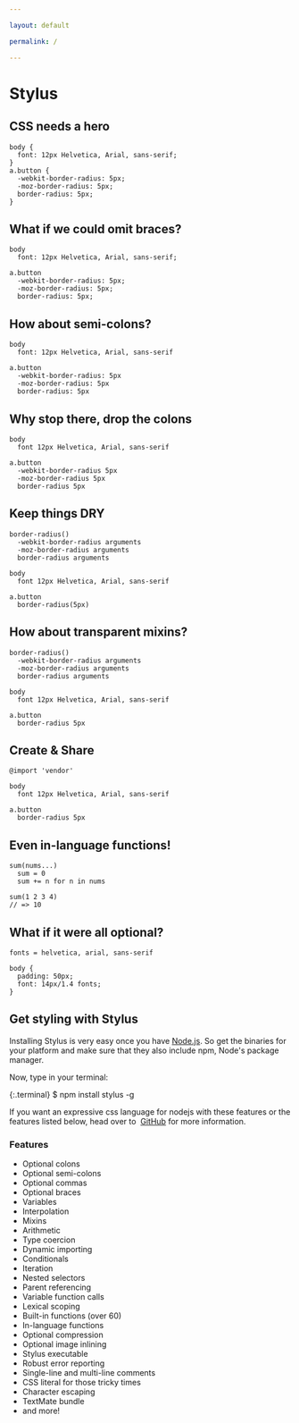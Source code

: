 ```yaml
---

layout: default

permalink: /

---
```


# Stylus

<div class="example" markdown="1">

## CSS needs a hero

    body {
      font: 12px Helvetica, Arial, sans-serif;
    }
    a.button {
      -webkit-border-radius: 5px;
      -moz-border-radius: 5px;
      border-radius: 5px;
    }

</div>
<div class="example" markdown="1">

## What if we could omit braces?

    body
      font: 12px Helvetica, Arial, sans-serif;
    
    a.button
      -webkit-border-radius: 5px;
      -moz-border-radius: 5px;
      border-radius: 5px;

</div>
<div class="example" markdown="1">

## How about semi-colons?

    body
      font: 12px Helvetica, Arial, sans-serif
    
    a.button
      -webkit-border-radius: 5px
      -moz-border-radius: 5px
      border-radius: 5px
</div>
<div class="example" markdown="1">

## Why stop there, drop the colons

    body
      font 12px Helvetica, Arial, sans-serif
    
    a.button
      -webkit-border-radius 5px
      -moz-border-radius 5px
      border-radius 5px

</div>
<div class="example" markdown="1">

## Keep things DRY

    border-radius()
      -webkit-border-radius arguments
      -moz-border-radius arguments
      border-radius arguments
    
    body
      font 12px Helvetica, Arial, sans-serif
    
    a.button
      border-radius(5px)

</div>
<div class="example" markdown="1">

## How about transparent mixins?

    border-radius()
      -webkit-border-radius arguments
      -moz-border-radius arguments
      border-radius arguments
    
    body
      font 12px Helvetica, Arial, sans-serif
    
    a.button
      border-radius 5px

</div>
<div class="example" markdown="1">

## Create &amp; Share

    @import 'vendor'
    
    body
      font 12px Helvetica, Arial, sans-serif
    
    a.button
      border-radius 5px

</div>
<div class="example" markdown="1">

## Even in-language functions!

    sum(nums...)
      sum = 0
      sum += n for n in nums

    sum(1 2 3 4)
    // => 10

</div>
<div class="example" markdown="1">

## What if it were all optional?

    fonts = helvetica, arial, sans-serif
    
    body {
      padding: 50px;
      font: 14px/1.4 fonts;
    }

</div>
<div class="example closing" markdown="1">

## Get styling with Stylus

Installing Stylus is very easy once you have [Node.js](http://nodejs.org/).
So get the binaries for your platform and make sure that they also include npm, Node's package manager.

Now, type in your terminal:

{:.terminal}
    $ npm install stylus -g

If you want an expressive css language for nodejs with these
features or the features listed below, head over to 
[GitHub](http://github.com/stylus/stylus)
for more information.

<div class="features" markdown="1">

### Features

- Optional colons         
- Optional semi-colons         
- Optional commas         
- Optional braces         
- Variables          
- Interpolation
- Mixins
- Arithmetic
- Type coercion
- Dynamic importing
- Conditionals
- Iteration
- Nested selectors
- Parent referencing
- Variable function calls
- Lexical scoping
- Built-in functions (over 60)
- In-language functions
- Optional compression
- Optional image inlining
- Stylus executable
- Robust error reporting
- Single-line and multi-line comments
- CSS literal for those tricky times
- Character escaping
- TextMate bundle
- and more!

</div>
</div>
